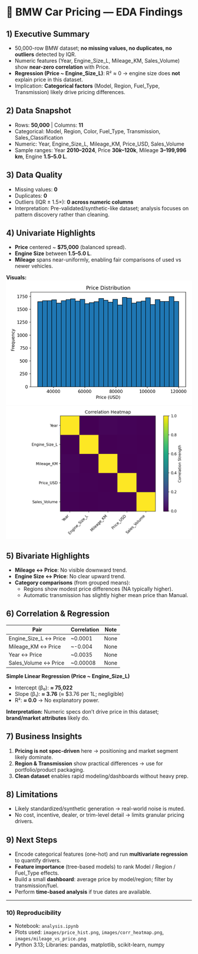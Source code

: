 # 📄 BMW Car Pricing — EDA Findings

## 1) Executive Summary
- 50,000-row BMW dataset; **no missing values, no duplicates, no outliers** detected by IQR.
- Numeric features (Year, Engine_Size_L, Mileage_KM, Sales_Volume) show **near-zero correlation** with Price.
- **Regression (Price ~ Engine_Size_L)**: R² ≈ 0 → engine size does **not** explain price in this dataset.
- Implication: **Categorical factors** (Model, Region, Fuel_Type, Transmission) likely drive pricing differences.

## 2) Data Snapshot
- Rows: **50,000** | Columns: **11**  
- Categorical: Model, Region, Color, Fuel_Type, Transmission, Sales_Classification  
- Numeric: Year, Engine_Size_L, Mileage_KM, Price_USD, Sales_Volume  
- Sample ranges: Year **2010–2024**, Price **$30k–$120k**, Mileage **3–199,996 km**, Engine **1.5–5.0 L**.

## 3) Data Quality
- Missing values: **0**  
- Duplicates: **0**  
- Outliers (IQR ± 1.5×): **0 across numeric columns**  
- Interpretation: Pre-validated/synthetic-like dataset; analysis focuses on pattern discovery rather than cleaning.

## 4) Univariate Highlights
- **Price** centered ~ **$75,000** (balanced spread).  
- **Engine Size** between **1.5–5.0 L**.  
- **Mileage** spans near-uniformly, enabling fair comparisons of used vs newer vehicles.

**Visuals:**  
![Price Histogram](images/price_hist.png)  
![Correlation Heatmap](images/corr_heatmap.png)

## 5) Bivariate Highlights
- **Mileage ↔ Price**: No visible downward trend.  
- **Engine Size ↔ Price**: No clear upward trend.  
- **Category comparisons** (from grouped means):
  - Regions show modest price differences (NA typically higher).
  - Automatic transmission has slightly higher mean price than Manual.

## 6) Correlation & Regression
| Pair | Correlation | Note |
|------|-------------|------|
| Engine_Size_L ↔ Price | ~0.0001 | None |
| Mileage_KM ↔ Price | ~-0.004 | None |
| Year ↔ Price | ~0.0035 | None |
| Sales_Volume ↔ Price | ~0.00008 | None |

**Simple Linear Regression (Price ~ Engine_Size_L)**  
- Intercept (β₀): **≈ 75,022**  
- Slope (β₁): **≈ 3.76** (≈ $3.76 per 1L; negligible)  
- R²: **≈ 0.0** → No explanatory power.

**Interpretation:** Numeric specs don’t drive price in this dataset; **brand/market attributes** likely do.

## 7) Business Insights
1. **Pricing is not spec-driven** here → positioning and market segment likely dominate.
2. **Region & Transmission** show practical differences → use for portfolio/product packaging.
3. **Clean dataset** enables rapid modeling/dashboards without heavy prep.

## 8) Limitations
- Likely standardized/synthetic generation → real-world noise is muted.
- No cost, incentive, dealer, or trim-level detail → limits granular pricing drivers.

## 9) Next Steps
- Encode categorical features (one-hot) and run **multivariate regression** to quantify drivers.
- **Feature importance** (tree-based models) to rank Model / Region / Fuel_Type effects.
- Build a small **dashboard**: average price by model/region; filter by transmission/fuel.
- Perform **time-based analysis** if true dates are available.

---

### 10) Reproducibility
- Notebook: `analysis.ipynb`  
- Plots used: `images/price_hist.png`, `images/corr_heatmap.png`, `images/mileage_vs_price.png`  
- Python 3.13; Libraries: pandas, matplotlib, scikit-learn, numpy
